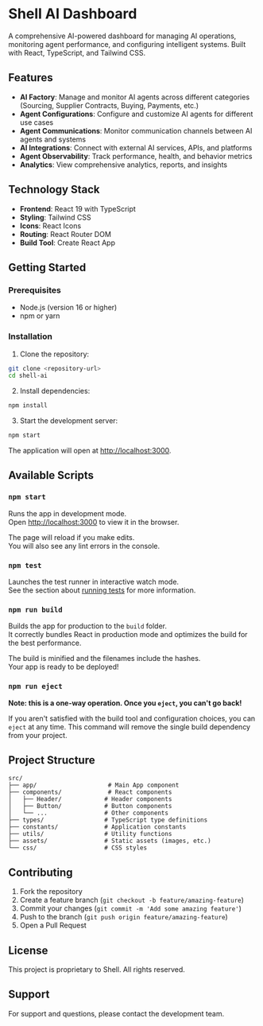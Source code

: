# Shell AI Dashboard

A comprehensive AI-powered dashboard for managing AI operations, monitoring agent performance, and configuring intelligent systems. Built with React, TypeScript, and Tailwind CSS.

## Features

- **AI Factory**: Manage and monitor AI agents across different categories (Sourcing, Supplier Contracts, Buying, Payments, etc.)
- **Agent Configurations**: Configure and customize AI agents for different use cases
- **Agent Communications**: Monitor communication channels between AI agents and systems
- **AI Integrations**: Connect with external AI services, APIs, and platforms
- **Agent Observability**: Track performance, health, and behavior metrics
- **Analytics**: View comprehensive analytics, reports, and insights

## Technology Stack

- **Frontend**: React 19 with TypeScript
- **Styling**: Tailwind CSS
- **Icons**: React Icons
- **Routing**: React Router DOM
- **Build Tool**: Create React App

## Getting Started

### Prerequisites

- Node.js (version 16 or higher)
- npm or yarn

### Installation

1. Clone the repository:
```bash
git clone <repository-url>
cd shell-ai
```

2. Install dependencies:
```bash
npm install
```

3. Start the development server:
```bash
npm start
```

The application will open at [http://localhost:3000](http://localhost:3000).

## Available Scripts

### `npm start`

Runs the app in development mode.\
Open [http://localhost:3000](http://localhost:3000) to view it in the browser.

The page will reload if you make edits.\
You will also see any lint errors in the console.

### `npm test`

Launches the test runner in interactive watch mode.\
See the section about [running tests](https://facebook.github.io/create-react-app/docs/running-tests) for more information.

### `npm run build`

Builds the app for production to the `build` folder.\
It correctly bundles React in production mode and optimizes the build for the best performance.

The build is minified and the filenames include the hashes.\
Your app is ready to be deployed!

### `npm run eject`

**Note: this is a one-way operation. Once you `eject`, you can't go back!**

If you aren't satisfied with the build tool and configuration choices, you can `eject` at any time. This command will remove the single build dependency from your project.

## Project Structure

```
src/
├── app/                    # Main App component
├── components/             # React components
│   ├── Header/            # Header components
│   ├── Button/            # Button components
│   └── ...                # Other components
├── types/                 # TypeScript type definitions
├── constants/             # Application constants
├── utils/                 # Utility functions
├── assets/                # Static assets (images, etc.)
└── css/                   # CSS styles
```

## Contributing

1. Fork the repository
2. Create a feature branch (`git checkout -b feature/amazing-feature`)
3. Commit your changes (`git commit -m 'Add some amazing feature'`)
4. Push to the branch (`git push origin feature/amazing-feature`)
5. Open a Pull Request

## License

This project is proprietary to Shell. All rights reserved.

## Support

For support and questions, please contact the development team.
